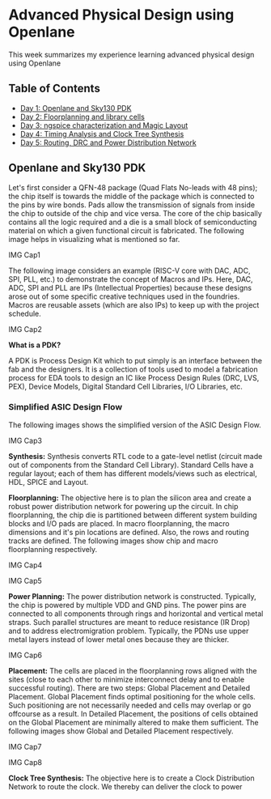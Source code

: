 # Advanced Physical Design using Openlane

This week summarizes my experience learning advanced physical design using Openlane

## Table of Contents

   - [Day 1: Openlane and Sky130 PDK]()
   - [Day 2: Floorplanning and library cells]()
   - [Day 3: ngspice characterization and Magic Layout]()
   - [Day 4: Timing Analysis and Clock Tree Synthesis]()
   - [Day 5: Routing, DRC and Power Distribution Network]()

## Openlane and Sky130 PDK

   Let's first consider a QFN-48 package (Quad Flats No-leads with 48 pins); the chip itself is towards the middle of the package which is connected to the pins by wire bonds. Pads allow the transmission of signals from inside the chip to outside of the chip and vice versa. The core of the chip basically contains all the logic required and a die is a small block of semiconducting material on which a given functional circuit is fabricated. The following image helps in visualizing what is mentioned so far.
   
   IMG Cap1
   
   The following image considers an example (RISC-V core with DAC, ADC, SPI, PLL, etc.) to demonstrate the concept of Macros and IPs. Here, DAC, ADC, SPI and PLL are IPs (Intellectual Properties) because these designs arose out of some specific creative techniques used in the foundries. Macros are reusable assets (which are also IPs) to keep up with the project schedule.
   
   IMG Cap2
   
   **What is a PDK?**
   
   A PDK is Process Design Kit which to put simply is an interface between the fab and the designers. It is a collection of tools used to model a fabrication process for EDA tools to design an IC like Process Design Rules (DRC, LVS, PEX), Device Models, Digital Standard Cell Libraries, I/O Libraries, etc.
   
   ### Simplified ASIC Design Flow
   
   The following images shows the simplified version of the ASIC Design Flow.
   
   IMG Cap3
   
   **Synthesis:** Synthesis converts RTL code to a gate-level netlist (circuit made out of components from the Standard Cell Library). Standard Cells have a regular layout; each of them has different models/views such as electrical, HDL, SPICE and Layout.
   
   **Floorplanning:** The objective here is to plan the silicon area and create a robust power distribution network for powering up the circuit. In chip floorplanning, the chip die is partitioned between different system building blocks and I/O pads are placed. In macro floorplanning, the macro dimensions and it's pin locations are defined. Also, the rows and routing tracks are defined. The following images show chip and macro floorplanning respectively.
   
   IMG Cap4
   
   IMG Cap5
   
   **Power Planning:** The power distribution network is constructed. Typically, the chip is powered by multiple VDD and GND pins. The power pins are connected to all components through rings and horizontal and vertical metal straps. Such parallel structures are meant to reduce resistance (IR Drop) and to address electromigration problem. Typically, the PDNs use upper metal layers instead of lower metal ones because they are thicker.
   
   IMG Cap6
   
   **Placement:** The cells are placed in the floorplanning rows aligned with the sites (close to each other to minimize interconnect delay and to enable successful routing). There are two steps: Global Placement and Detailed Placement. Global Placement finds optimal positioning for the whole cells. Such positioning are not necessarily needed and cells may overlap or go offcourse as a result. In Detailed Placement, the positions of cells obtained on the Global Placement are minimally altered to make them sufficient. The following images show Global and Detailed Placement respectively.
   
   IMG Cap7
   
   IMG Cap8
   
   **Clock Tree Synthesis:** The objective here is to create a Clock Distribution Network to route the clock. We thereby can deliver the clock to power 
